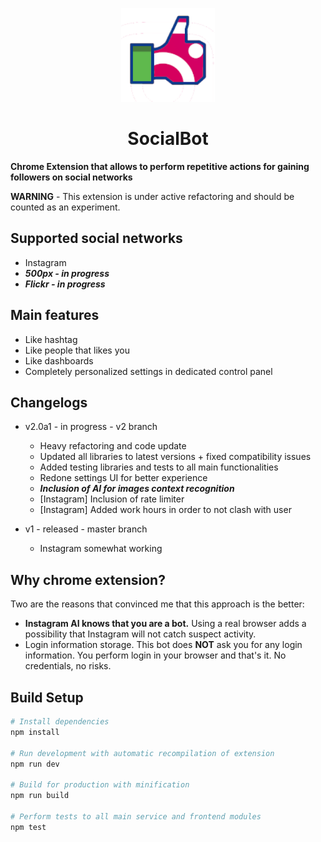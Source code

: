 <p align="center">
    <img width="150" height="auto" src="assets/img/socialbot_logo.png">
</p>
<h1 align="center">SocialBot</h1>

**Chrome Extension that allows to perform repetitive actions for gaining followers on social networks**

**WARNING** - This extension is under active refactoring and should be counted as an experiment.

## Supported social networks

* Instagram
* ___500px - in progress___
* ___Flickr - in progress___

## Main features

* Like hashtag
* Like people that likes you
* Like dashboards
* Completely personalized settings in dedicated control panel

## Changelogs
* v2.0a1 - in progress - v2 branch
    * Heavy refactoring and code update
    * Updated all libraries to latest versions + fixed compatibility issues
    * Added testing libraries and tests to all main functionalities
    * Redone settings UI for better experience
    * ___Inclusion of AI for images context recognition___
    * [Instagram] Inclusion of rate limiter
    * [Instagram] Added work hours in order to not clash with user

* v1 - released - master branch
    * Instagram somewhat working

## Why chrome extension?

Two are the reasons that convinced me that this approach is the better:
* __Instagram AI knows that you are a bot.__ Using a real browser adds a possibility that Instagram will not catch suspect activity.
* Login information storage. This bot does __NOT__ ask you for any login information. You perform login in your browser and that's it. No credentials, no risks.

## Build Setup

``` bash
# Install dependencies
npm install

# Run development with automatic recompilation of extension
npm run dev

# Build for production with minification
npm run build

# Perform tests to all main service and frontend modules
npm test
```

